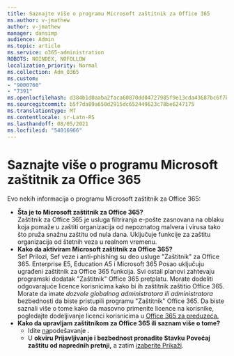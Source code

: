 ```yaml
---
title: Saznajte više o programu Microsoft zaštitnik za Office 365
ms.author: v-jmathew
author: v-jmathew
manager: dansimp
audience: Admin
ms.topic: article
ms.service: o365-administration
ROBOTS: NOINDEX, NOFOLLOW
localization_priority: Normal
ms.collection: Adm_O365
ms.custom:
- "9000760"
- "7391"
ms.openlocfilehash: d384b1d0aaba2faca60870dd04727985f9e13cda43687bc6f7bc53da90db4b9e
ms.sourcegitcommit: b5f7da89a650d2915dc652449623c78be6247175
ms.translationtype: MT
ms.contentlocale: sr-Latn-RS
ms.lasthandoff: 08/05/2021
ms.locfileid: "54016966"
---
```

# <a name="learn-about-microsoft-defender-for-office-365"></a>Saznajte više o programu Microsoft zaštitnik za Office 365

Evo nekih informacija o programu Microsoft zaštitnik za Office 365:

- **Šta je to Microsoft zaštitnik za Office 365?**  
    Zaštitnik za Office 365 je usluga filtriranja e-pošte zasnovana na oblaku koja pomaže u zaštiti organizacija od nepoznatog malvera i virusa tako što pruža snažnu zaštitu od nula dana. Uključuje funkcije za zaštitu organizacija od štetnih veza u realnom vremenu.
- **Kako da aktiviram Microsoft zaštitnik za Office 365?**  
    Sef Prilozi, Sef veze i anti-phishing su deo usluge "Zaštitnik" za Office 365. Enterprise E5, Education A5 i Microsoft 365 Posao uključuju ugrađeni zaštitnik za Office 365 funkcija. Svi ostali planovi zahtevaju programski dodatak "Zaštitnik" Office 365 pretplatu. Morate dodeliti odgovarajuće licence korisnicima kako bi ih zaštitnik zaštitio Office 365. Morate da imate *dozvole globalnog administratora* *ili administratora* bezbednosti da biste pristupili programu "Zaštitnik" Office 365. Da biste saznali više o tome kako da masovno primenite licence na korisnike, pogledajte dodeljivanje licenci korisnicima u [Office 365 za preduzeća.](https://go.microsoft.com/fwlink/?linkid=2093435)
- **Kako da upravljam zaštitnikom za Office 365 ili saznam više o tome?**  
  - Idite [na](https://go.microsoft.com/fwlink/p/?linkid=2075721)podešavanje .  
  - U **okviru Prijavljivanje i bezbednost pronađite Stavku** **Povećaj zaštitu od naprednih pretnji,** a zatim [izaberite Prikaži](https://go.microsoft.com/fwlink/?linkid=2109302).
